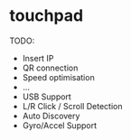 # touchpad

TODO:
* Insert IP
* QR connection
* Speed optimisation
* ...
* USB Support
* L/R Click / Scroll Detection
* Auto Discovery
* Gyro/Accel Support
